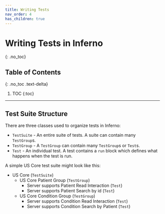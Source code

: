 ```yaml
---
title: Writing Tests
nav_order: 4
has_children: true
---
```

# Writing Tests in Inferno
{: .no_toc}

## Table of Contents
{: .no_toc .text-delta}

1. TOC
{:toc}
---
## Test Suite Structure
There are three classes used to organize tests in Inferno:
- `TestSuite` - An entire suite of tests. A suite can contain many `TestGroup`s.
- `TestGroup` - A `TestGroup` can contain many `TestGroup`s or `Test`s.
- `Test` - An individual test. A test contains a `run` block which defines what
  happens when the test is run.

A simple US Core test suite might look like this:
- US Core (`TestSuite`)
  - US Core Patient Group (`TestGroup`)
    - Server supports Patient Read Interaction (`Test`)
    - Server supports Patient Search by id (`Test`)
  - US Core Condition Group (`TestGroup`)
    - Server supports Condition Read Interaction (`Test`)
    - Server supports Condition Search by Patient (`Test`)
